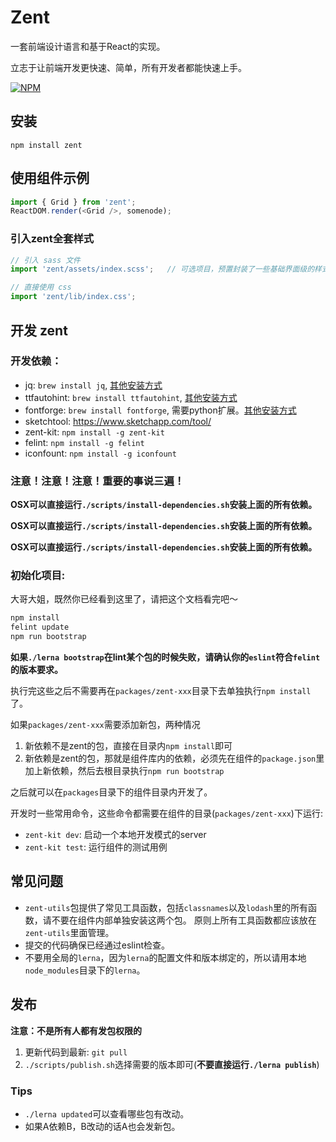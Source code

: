 # Zent

一套前端设计语言和基于React的实现。

立志于让前端开发更快速、简单，所有开发者都能快速上手。

[![NPM](https://nodei.co/npm/zent.png?downloads=true&downloadRank=true)](https://nodei.co/npm/zent/)

## 安装

```shell
npm install zent
```

## 使用组件示例

```js
import { Grid } from 'zent';
ReactDOM.render(<Grid />, somenode);
```

### 引入zent全套样式

```js
// 引入 sass 文件
import 'zent/assets/index.scss';   // 可选项目，预置封装了一些基础界面级的样式

// 直接使用 css
import 'zent/lib/index.css';
```

## 开发 zent

### 开发依赖：

* jq: `brew install jq`, [其他安装方式](https://stedolan.github.io/jq/download/)
* ttfautohint: `brew install ttfautohint`, [其他安装方式](https://www.freetype.org/ttfautohint/#download)
* fontforge: `brew install fontforge`, 需要python扩展。[其他安装方式](http://fontforge.github.io/en-US/downloads/)
* sketchtool: https://www.sketchapp.com/tool/
* zent-kit: `npm install -g zent-kit`
* felint: `npm install -g felint`
* iconfount: `npm install -g iconfount`

### 注意！注意！注意！重要的事说三遍！

**OSX可以直接运行`./scripts/install-dependencies.sh`安装上面的所有依赖。**

**OSX可以直接运行`./scripts/install-dependencies.sh`安装上面的所有依赖。**

**OSX可以直接运行`./scripts/install-dependencies.sh`安装上面的所有依赖。**

### 初始化项目:

大哥大姐，既然你已经看到这里了，请把这个文档看完吧～

```bash
npm install
felint update
npm run bootstrap
```

**如果`./lerna bootstrap`在lint某个包的时候失败，请确认你的`eslint`符合`felint`的版本要求。**

执行完这些之后不需要再在`packages/zent-xxx`目录下去单独执行`npm install`了。

如果`packages/zent-xxx`需要添加新包，两种情况

1. 新依赖不是zent的包，直接在目录内`npm install`即可
2. 新依赖是zent的包，那就是组件库内的依赖，必须先在组件的`package.json`里加上新依赖，然后去根目录执行`npm run bootstrap`

之后就可以在`packages`目录下的组件目录内开发了。

开发时一些常用命令，这些命令都需要在组件的目录(`packages/zent-xxx`)下运行:

* `zent-kit dev`: 启动一个本地开发模式的server
* `zent-kit test`: 运行组件的测试用例

## 常见问题

* `zent-utils`包提供了常见工具函数，包括`classnames`以及`lodash`里的所有函数，请不要在组件内部单独安装这两个包。
  原则上所有工具函数都应该放在`zent-utils`里面管理。
* 提交的代码确保已经通过eslint检查。
* 不要用全局的`lerna`，因为`lerna`的配置文件和版本绑定的，所以请用本地`node_modules`目录下的`lerna`。

## 发布

**注意：不是所有人都有发包权限的**

1. 更新代码到最新: `git pull`
2. `./scripts/publish.sh`选择需要的版本即可(**不要直接运行`./lerna publish`**)

### Tips

* `./lerna updated`可以查看哪些包有改动。
* 如果A依赖B，B改动的话A也会发新包。
